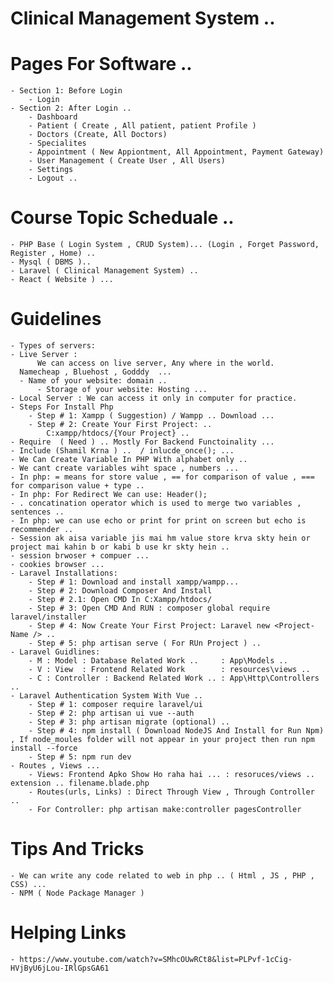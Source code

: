 # Clinical Management System ..
# Pages For Software ..
    - Section 1: Before Login
        - Login
    - Section 2: After Login ..
        - Dashboard
        - Patient ( Create , All patient, patient Profile )
        - Doctors (Create, All Doctors)
        - Specialites
        - Appointment ( New Appiontment, All Appointment, Payment Gateway)
        - User Management ( Create User , All Users)
        - Settings
        - Logout ..
# Course Topic Scheduale ..
    - PHP Base ( Login System , CRUD System)... (Login , Forget Password, Register , Home) ..
    - Mysql ( DBMS )..
    - Laravel ( Clinical Management System) ..
    - React ( Website ) ...
# Guidelines
    - Types of servers:
	- Live Server : 
          We can access on live server, Any where in the world.
	  Namecheap , Bluehost , Godddy  ...
	  - Name of your website: domain ..
          - Storage of your website: Hosting ...
	- Local Server : We can access it only in computer for practice.
    - Steps For Install Php
        - Step # 1: Xampp ( Suggestion) / Wampp .. Download ...
        - Step # 2: Create Your First Project: .. 
            C:xampp/htdocs/{Your Project} ..
    - Require  ( Need ) .. Mostly For Backend Functoinality ...
    - Include (Shamil Krna ) ..  / inlucde_once(); ...
    - We Can Create Variable In PHP With alphabet only ..
    - We cant create variables wiht space , numbers ...
    - In php: = means for store value , == for comparison of value , === for comparison value + type ..
    - In php: For Redirect We can use: Header();
    - . concatination operator which is used to merge two variables , sentences ..
    - In php: we can use echo or print for print on screen but echo is recommender ..
    - Session ak aisa variable jis mai hm value store krva skty hein or project mai kahin b or kabi b use kr skty hein ..
    - session brwoser + compuer ...
    - cookies browser ...
    - Laravel Installations:
        - Step # 1: Download and install xampp/wampp...
        - Step # 2: Download Composer And Install
        - Step # 2.1: Open CMD In C:Xampp/htdocs/
        - Step # 3: Open CMD And RUN : composer global require laravel/installer
        - Step # 4: Now Create Your First Project: Laravel new <Project-Name /> ..
        - Step # 5: php artisan serve ( For RUn Project ) ..
    - Laravel Guidlines:
        - M : Model : Database Related Work ..     : App\Models ..
        - V : View  : Frontend Related Work        : resources\views ..
        - C : Controller : Backend Related Work .. : App\Http\Controllers ..
    - Laravel Authentication System With Vue ..
        - Step # 1: composer require laravel/ui
        - Step # 2: php artisan ui vue --auth 
        - Step # 3: php artisan migrate (optional) ..
        - Step # 4: npm install ( Download NodeJS And Install for Run Npm) , If node_moules folder will not appear in your project then run npm install --force 
        - Step # 5: npm run dev 
    - Routes , Views ...
        - Views: Frontend Apko Show Ho raha hai ... : resoruces/views .. extension .. filename.blade.php
        - Routes(urls, Links) : Direct Through View , Through Controller ..
        - For Controller: php artisan make:controller pagesController 

# Tips And Tricks
    - We can write any code related to web in php .. ( Html , JS , PHP , CSS) ...
    - NPM ( Node Package Manager )
# Helping Links
    - https://www.youtube.com/watch?v=SMhcOUwRCt8&list=PLPvf-1cCig-HVjByU6jLou-IRlGpsGA61